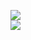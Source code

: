 [![](https://img.shields.io/badge/Made%20With-Github%20Spray-lightgrey.svg?style=for-the-badge&logo=github)](https://github.com/Annihil/github-spray#20403)  
[![](https://i.imgur.com/2DrTn0Z.gif)](https://github.com/Annihil/github-spray)